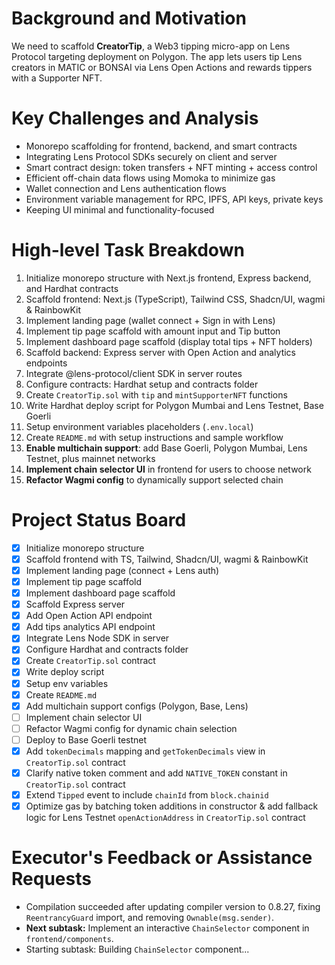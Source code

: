 # Background and Motivation
We need to scaffold **CreatorTip**, a Web3 tipping micro-app on Lens Protocol targeting deployment on Polygon. The app lets users tip Lens creators in MATIC or BONSAI via Lens Open Actions and rewards tippers with a Supporter NFT.

# Key Challenges and Analysis
- Monorepo scaffolding for frontend, backend, and smart contracts
- Integrating Lens Protocol SDKs securely on client and server
- Smart contract design: token transfers + NFT minting + access control
- Efficient off-chain data flows using Momoka to minimize gas
- Wallet connection and Lens authentication flows
- Environment variable management for RPC, IPFS, API keys, private keys
- Keeping UI minimal and functionality-focused

# High-level Task Breakdown
1. Initialize monorepo structure with Next.js frontend, Express backend, and Hardhat contracts
2. Scaffold frontend: Next.js (TypeScript), Tailwind CSS, Shadcn/UI, wagmi & RainbowKit
3. Implement landing page (wallet connect + Sign in with Lens)
4. Implement tip page scaffold with amount input and Tip button
5. Implement dashboard page scaffold (display total tips + NFT holders)
6. Scaffold backend: Express server with Open Action and analytics endpoints
7. Integrate @lens-protocol/client SDK in server routes
8. Configure contracts: Hardhat setup and contracts folder
9. Create `CreatorTip.sol` with `tip` and `mintSupporterNFT` functions
10. Write Hardhat deploy script for Polygon Mumbai and Lens Testnet, Base Goerli
11. Setup environment variables placeholders (`.env.local`)
12. Create `README.md` with setup instructions and sample workflow
13. **Enable multichain support**: add Base Goerli, Polygon Mumbai, Lens Testnet, plus mainnet networks
14. **Implement chain selector UI** in frontend for users to choose network
15. **Refactor Wagmi config** to dynamically support selected chain

# Project Status Board
- [x] Initialize monorepo structure
- [x] Scaffold frontend with TS, Tailwind, Shadcn/UI, wagmi & RainbowKit
- [x] Implement landing page (connect + Lens auth)
- [x] Implement tip page scaffold
- [x] Implement dashboard page scaffold
- [x] Scaffold Express server
- [x] Add Open Action API endpoint
- [x] Add tips analytics API endpoint
- [x] Integrate Lens Node SDK in server
- [x] Configure Hardhat and contracts folder
- [x] Create `CreatorTip.sol` contract
- [x] Write deploy script
- [x] Setup env variables
- [x] Create `README.md`
- [x] Add multichain support configs (Polygon, Base, Lens)
- [ ] Implement chain selector UI
- [ ] Refactor Wagmi config for dynamic chain selection
- [ ] Deploy to Base Goerli testnet
- [x] Add `tokenDecimals` mapping and `getTokenDecimals` view in `CreatorTip.sol` contract
- [x] Clarify native token comment and add `NATIVE_TOKEN` constant in `CreatorTip.sol` contract
- [x] Extend `Tipped` event to include `chainId` from `block.chainid`
- [x] Optimize gas by batching token additions in constructor & add fallback logic for Lens Testnet `openActionAddress` in `CreatorTip.sol` contract

# Executor's Feedback or Assistance Requests
- Compilation succeeded after updating compiler version to 0.8.27, fixing `ReentrancyGuard` import, and removing `Ownable(msg.sender)`.
- **Next subtask:** Implement an interactive `ChainSelector` component in `frontend/components`.
- Starting subtask: Building `ChainSelector` component... 